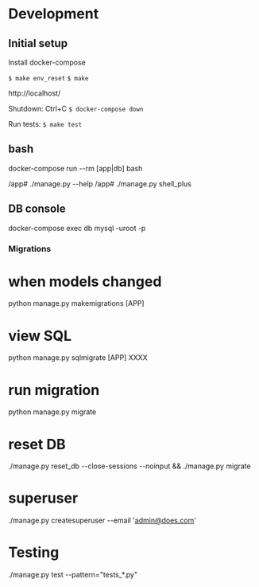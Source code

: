 # Development

## Initial setup
  Install docker-compose

  `$ make env_reset`
  `$ make`

  http://localhost/

  Shutdown:
  Ctrl+C
  `$ docker-compose down`

  Run tests:
  `$ make test`

## bash
docker-compose run --rm [app|db] bash

/app# ./manage.py --help
/app# ./manage.py shell_plus

## DB console
docker-compose exec db mysql -uroot -p

### Migrations
# when models changed
python manage.py makemigrations [APP]

# view SQL
python manage.py sqlmigrate [APP] XXXX

# run migration
python manage.py migrate

# reset DB
./manage.py reset_db --close-sessions --noinput && ./manage.py migrate

# superuser
./manage.py createsuperuser --email 'admin@does.com'

# Testing
./manage.py test --pattern="tests_*.py"
